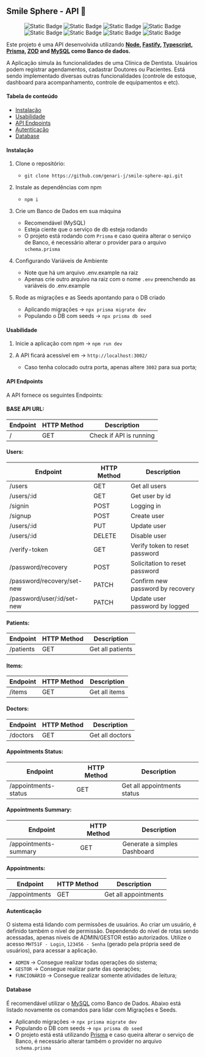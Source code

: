 ## Smile Sphere - API 🚀

<div align="center">

  ![Static Badge](https://img.shields.io/badge/Node-0A9047?style=for-the-badge&logo=node.js&labelColor=black)
  ![Static Badge](https://img.shields.io/badge/fastify-000000?style=for-the-badge&logo=fastify&logoColor=white&labelColor=black)
  ![Static Badge](https://img.shields.io/badge/typescript-0B88F7?style=for-the-badge&logo=typescript&logoColor=0B88F7&labelColor=black)
  ![Static Badge](https://img.shields.io/badge/prisma-063E7C?style=for-the-badge&logo=prisma&logoColor=white&labelColor=black)
  ![Static Badge](https://img.shields.io/badge/MySQL-0B7FAA?style=for-the-badge&logo=mysql&logoColor=%23000&labelColor=orange)
  ![Static Badge](https://img.shields.io/badge/ZOD-0822A2?style=for-the-badge&logo=zod&logoColor=%23000&labelColor=1481FC)
  ![Static Badge](https://img.shields.io/badge/dotenv-D0D302?style=for-the-badge&logo=.env&logoColor=D0D302&labelColor=black)
  ![Static Badge](https://img.shields.io/badge/npm-CA3337?style=for-the-badge&logo=yarn&logoColor=white&labelColor=000)

</div>

Este projeto é uma API desenvolvida utilizando **[Node](https://nodejs.org/en), [Fastify](https://fastify.dev/), [Typescript](https://www.typescriptlang.org/), [Prisma](https://www.prisma.io/), [ZOD](https://zod.dev/) and [MySQL](https://www.mysql.com/) como Banco de dados.** 

A Aplicação simula às funcionalidades de uma Clínica de Dentista. Usuários podem registrar agendamentos, cadastrar Doutores ou Pacientes. Está sendo implementado diversas outras funcionalidades (controle de estoque, dashboard para acompanhamento, controle de equipamentos e etc).

#### Tabela de conteúdo

- [Instalação](#instalação)
- [Usabilidade](#usabilidade)
- [API Endpoints](#api-endpoints)
- [Autenticação](#autenticação)
- [Database](#database)

#### Instalação

1. Clone o repositório:

    - `git clone https://github.com/genari-j/smile-sphere-api.git`

2. Instale as dependências com npm

    - `npm i`

3. Crie um Banco de Dados em sua máquina

    - Recomendável (MySQL)
    - Esteja ciente que o serviço de db esteja rodando
    - O projeto está rodando com `Prisma` e caso queira alterar o serviço de Banco, é necessário alterar o provider para o arquivo `schema.prisma`

4. Configurando Variáveis de Ambiente

    - Note que há um arquivo .env.example na raiz
    - Apenas crie outro arquivo na raiz com o nome `.env` preenchendo as variáveis do .env.example

5. Rode as migrações e as Seeds apontando para o DB criado

    - Aplicando migrações -> `npx prisma migrate dev`
    - Populando o DB com seeds -> `npx prisma db seed`

#### Usabilidade

1. Inicie a aplicação com npm -> `npm run dev`

2. A API ficará acessível em -> `http://localhost:3002/`
    - Caso tenha colocado outra porta, apenas altere `3002` para sua porta;

#### API Endpoints
A API fornece os seguintes Endpoints:

#### BASE API URL:

| Endpoint                    | HTTP Method           | Description                      |
| --------------------------- | --------------------- | -------------------------------- |
| /                           | GET                   | Check if API is running          |

#### Users:

| Endpoint                    | HTTP Method           | Description                      |
| --------------------------- | --------------------- | -------------------------------- |
| /users                      | GET                   | Get all users                    |
| /users/:id                  | GET                   | Get user by id                   |
| /signin                     | POST                  | Logging in                       |
| /signup                     | POST                  | Create user                      |
| /users/:id                  | PUT                   | Update user                      |
| /users/:id                  | DELETE                | Disable user                     |
| /verify-token               | GET                   | Verify token to reset password   |
| /password/recovery          | POST                  | Solicitation to reset password   |
| /password/recovery/set-new  | PATCH                 | Confirm new password by recovery |
| /password/user/:id/set-new  | PATCH                 | Update user password by logged   |

#### Patients:

| Endpoint              | HTTP Method           | Description                    |
| --------------------- | --------------------- | ------------------------------ |
| /patients             | GET                   | Get all patients               |

#### Items:

| Endpoint              | HTTP Method           | Description                    |
| --------------------- | --------------------- | ------------------------------ |
| /items                | GET                   | Get all items                  |

#### Doctors:

| Endpoint              | HTTP Method           | Description                    |
| --------------------- | --------------------- | ------------------------------ |
| /doctors              | GET                   | Get all doctors                |

#### Appointments Status:

| Endpoint              | HTTP Method           | Description                    |
| --------------------- | --------------------- | ------------------------------ |
| /appointments-status  | GET                   | Get all appointments status    |

#### Appointments Summary:

| Endpoint              | HTTP Method           | Description                    |
| --------------------- | --------------------- | ------------------------------ |
| /appointments-summary | GET                   | Generate a simples Dashboard   |

#### Appointments:

| Endpoint              | HTTP Method           | Description                    |
| --------------------- | --------------------- | ------------------------------ |
| /appointments         | GET                   | Get all appointments           |

#### Autenticação
O sistema está lidando com permissões de usuários. Ao criar um usuário, é definido também o nível de permissão. Dependendo do nível de rotas sendo acessadas, apenas níveis de ADMIN/GESTOR estão autorizados. Utilize o acesso `MHT51F - Login`, `123456 - Senha` (gerado pela própria seed de usuários), para acessar a aplicação.

  - `ADMIN` -> Consegue realizar todas operações do sistema;
  - `GESTOR` -> Consegue realizar parte das operações;
  - `FUNCIONÁRIO` -> Consegue realizar somente atividades de leitura;

#### Database
É recomendável utilizar o [MySQL](https://www.mysql.com/) como Banco de Dados. Abaixo está listado novamente os comandos para lidar com Migrações e Seeds.

  - Aplicando migrações -> `npx prisma migrate dev`
  - Populando o DB com seeds -> `npx prisma db seed`
  - O projeto está está utilizando [Prisma](https://www.prisma.io/) e caso queira alterar o serviço de Banco, é necessário alterar também o provider no arquivo `schema.prisma`